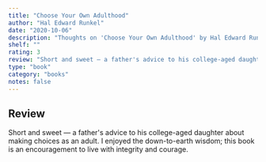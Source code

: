 ```yaml
---
title: "Choose Your Own Adulthood"
author: "Hal Edward Runkel"
date: "2020-10-06"
description: "Thoughts on 'Choose Your Own Adulthood' by Hal Edward Runkel."
shelf: ""
rating: 3
review: "Short and sweet — a father's advice to his college-aged daughter about making choices as an adult. I enjoyed the down-to-earth wisdom; this book is an encouragement to live with integrity and courage."
type: "book"
category: "books"
notes: false
---
```


## Review

Short and sweet — a father's advice to his college-aged daughter about making choices as an adult. I enjoyed the down-to-earth wisdom; this book is an encouragement to live with integrity and courage.
